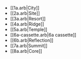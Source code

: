 * [[1a.arb|City]]
* [[2a.arb|Site]]
* [[3a.arb|Resort]]
* [[4a.arb|Ridge]]
* [[5a.arb|Temple]]
* [[6a-cassette.arb|6a cassette]]
* [[6b.arb|Reflection]]
* [[7a.arb|Summit]]
* [[8a.arb|Core]]

